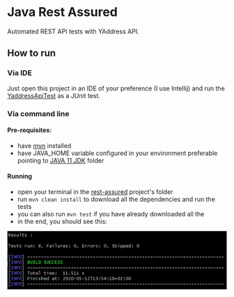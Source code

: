# Java Rest Assured
Automated REST API tests with YAddress API.

## How to run

### Via IDE
Just open this project in an IDE of your preference (I use Intellij) and run the [YaddressApiTest](src/test/java/yaddress/YaddressApiTest.java) as a JUnit test.

### Via command line
#### Pre-requisites:
- have [mvn](https://maven.apache.org/download.cgi) installed
- have JAVA_HOME variable configured in your environment preferable pointing to [JAVA 11 JDK](https://www.oracle.com/java/technologies/javase-jdk11-downloads.html) folder
#### Running 
- open your terminal in the [rest-assured](/rest-assured) project's folder
- run `mvn clean install` to download all the dependencies and run the tests
- you can also run `mvn test` if you have already downloaded all the 
- in the end, you should see this:

![mvn-test-results](/rest-assured/tutorial-img/results.png)
